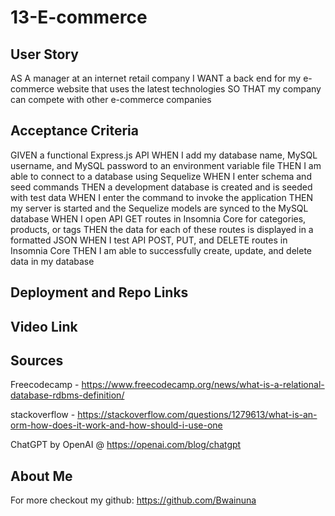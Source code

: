 # 13-E-commerce

## User Story

AS A manager at an internet retail company
I WANT a back end for my e-commerce website that uses the latest technologies
SO THAT my company can compete with other e-commerce companies

## Acceptance Criteria

GIVEN a functional Express.js API
WHEN I add my database name, MySQL username, and MySQL password to an environment variable file
THEN I am able to connect to a database using Sequelize
WHEN I enter schema and seed commands
THEN a development database is created and is seeded with test data
WHEN I enter the command to invoke the application
THEN my server is started and the Sequelize models are synced to the MySQL database
WHEN I open API GET routes in Insomnia Core for categories, products, or tags
THEN the data for each of these routes is displayed in a formatted JSON
WHEN I test API POST, PUT, and DELETE routes in Insomnia Core
THEN I am able to successfully create, update, and delete data in my database


## Deployment and Repo Links



## Video Link

## Sources

Freecodecamp - https://www.freecodecamp.org/news/what-is-a-relational-database-rdbms-definition/

stackoverflow - https://stackoverflow.com/questions/1279613/what-is-an-orm-how-does-it-work-and-how-should-i-use-one

ChatGPT by OpenAI @ https://openai.com/blog/chatgpt

## About Me

For more checkout my github: https://github.com/Bwainuna